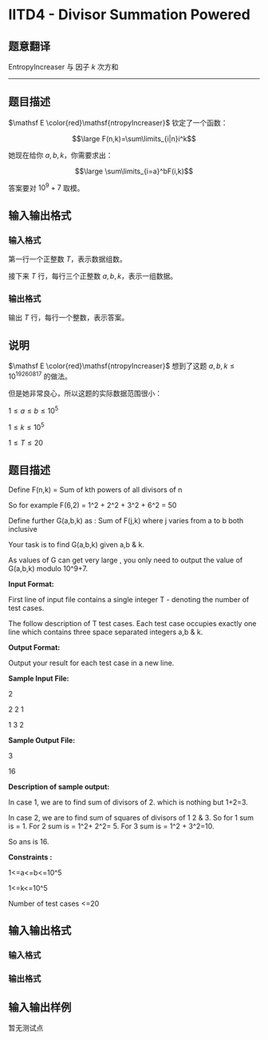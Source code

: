 # IITD4 - Divisor Summation Powered

## 题意翻译

EntropyIncreaser 与 因子 $k$ 次方和

****

## 题目描述

$\mathsf E \color{red}\mathsf{ntropyIncreaser}$ 钦定了一个函数：

$$\large F(n,k)=\sum\limits_{i|n}i^k$$

她现在给你 $a,b,k$，你需要求出：

$$\large \sum\limits_{i=a}^bF(i,k)$$

答案要对 $10^9+7$ 取模。

## 输入输出格式

### 输入格式

第一行一个正整数 $T$，表示数据组数。

接下来 $T$ 行，每行三个正整数 $a,b,k$，表示一组数据。

### 输出格式

输出 $T$ 行，每行一个整数，表示答案。

## 说明

$\mathsf E \color{red}\mathsf{ntropyIncreaser}$ 想到了这题 $a,b,k\le10^{19260817}$ 的做法。

但是她非常良心，所以这题的实际数据范围很小：

$1\le a \le b \le 10^5$

$1\le k \le 10^5$

$1\le T \le 20$

## 题目描述

Define F(n,k) = Sum of kth powers of all divisors of n

So for example F(6,2) = 1^2 + 2^2 + 3^2 + 6^2 = 50

Define further G(a,b,k) as : Sum of F(j,k) where j varies from a to b both inclusive

Your task is to find G(a,b,k) given a,b & k.

As values of G can get very large , you only need to output the value of G(a,b,k) modulo 10^9+7.

**Input Format:**

First line of input file contains a single integer T - denoting the number of test cases.

The follow description of T test cases. Each test case occupies exactly one line which contains three space separated integers a,b & k.

**Output Format:**

Output your result for each test case in a new line.

**Sample Input File:**

2

2 2 1

1 3 2

**Sample Output File:**

3

16

**Description of sample output:**

In case 1, we are to find sum of divisors of 2. which is nothing but 1+2=3.

In case 2, we are to find sum of squares of divisors of 1 2 & 3. So for 1 sum is = 1. For 2 sum is = 1^2+ 2^2= 5. For 3 sum is = 1^2 + 3^2=10.

So ans is 16.

**Constraints :**

1<=a<=b<=10^5

1<=k<=10^5

Number of test cases <=20

## 输入输出格式

### 输入格式

### 输出格式

## 输入输出样例

暂无测试点

